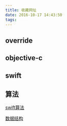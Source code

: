 ```yaml
---
title: 收藏网址
date: 2016-10-17 14:43:50
tags:
---
```



## override 



## objective-c



## swift


## 算法


[swift算法](https://github.com/raywenderlich/swift-algorithm-club)

[数据结构](http://student.zjzk.cn/course_ware/data_structure/web/paixu/paixu8.3.2.2.htm)
